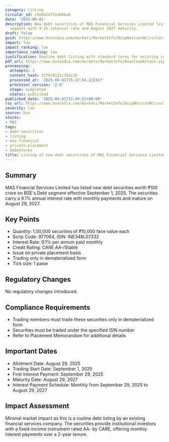 ```yaml
---
category: listing
circular_id: c9e0a2e751a68ba6
date: '2025-09-01'
description: New debt securities of MAS Financial Services Limited listed on BSE Debt
  segment with 9.1% interest rate and August 2027 maturity.
draft: false
guid: https://www.bseindia.com/markets/MarketInfo/DispNoticesNCirculars.aspx?Noticeid={34E4EF93-A7EE-42DC-80A6-8FE89D03F181}&noticeno=20250901-22&dt=09/01/2025&icount=22&totcount=47&flag=0
impact: low
impact_ranking: low
importance_ranking: low
justification: Routine debt listing with standard terms for existing company
pdf_url: https://www.bseindia.com/markets/MarketInfo/DownloadAttach.aspx?id=20250901-22&attachedId=
processing:
  attempts: 1
  content_hash: 33f9c8121c31dc26
  processed_at: '2025-09-01T15:27:54.122417'
  processor_version: '2.0'
  stage: completed
  status: published
published_date: '2025-09-01T11:49:52+00:00'
rss_url: https://www.bseindia.com/markets/MarketInfo/DispNoticesNCirculars.aspx?Noticeid={34E4EF93-A7EE-42DC-80A6-8FE89D03F181}&noticeno=20250901-22&dt=09/01/2025&icount=22&totcount=47&flag=0
severity: low
source: bse
stocks:
- MAS
tags:
- debt-securities
- listing
- mas-financial
- private-placement
- debentures
title: Listing of new debt securities of MAS Financial Services Limited
---
```


## Summary

MAS Financial Services Limited has listed new debt securities worth ₹100 crore on BSE's Debt segment effective September 1, 2025. The securities carry a 9.1% annual interest rate with monthly payments and mature on August 29, 2027.

## Key Points

- Quantity: 1,00,000 securities of ₹10,000 face value each
- Scrip Code: 977064, ISIN: INE348L07332
- Interest Rate: 9.1% per annum paid monthly
- Credit Rating: CARE AA-/Stable
- Issue on private placement basis
- Trading only in dematerialized form
- Tick size: 1 paise

## Regulatory Changes

No regulatory changes introduced.

## Compliance Requirements

- Trading members must trade these securities only in dematerialized form
- Securities must be traded under the specified ISIN number
- Refer to Placement Memorandum for additional details

## Important Dates

- Allotment Date: August 29, 2025
- Trading Start Date: September 1, 2025
- First Interest Payment: September 29, 2025
- Maturity Date: August 29, 2027
- Interest Payment Schedule: Monthly from September 29, 2025 to August 29, 2027

## Impact Assessment

Minimal market impact as this is a routine debt listing by an existing financial services company. The securities provide institutional investors with a fixed-income instrument rated AA- by CARE, offering monthly interest payments over a 2-year tenure.